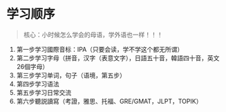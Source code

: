 # 学习顺序

> 核心：小时候怎么学会的母语，学外语也一样！！！

1. 第一步学习國際音标：IPA（只要会读，学不学这个都无所谓）
2. 第二步学习字母（拼音，汉字（表意文字），日語五十音，韓語四十音，英文26個字母）
3. 第三步学习单词，句子（语境，第五步）
4. 第四步学习语法
5. 第五步学习日常交流
6. 第六步聽説讀寫（考證，雅思、托福、GRE/GMAT，JLPT，TOPIK）